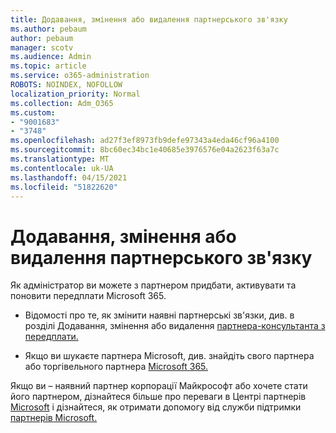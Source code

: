 ```yaml
---
title: Додавання, змінення або видалення партнерського зв'язку
ms.author: pebaum
author: pebaum
manager: scotv
ms.audience: Admin
ms.topic: article
ms.service: o365-administration
ROBOTS: NOINDEX, NOFOLLOW
localization_priority: Normal
ms.collection: Adm_O365
ms.custom:
- "9001683"
- "3748"
ms.openlocfilehash: ad27f3ef8973fb9defe97343a4eda46cf96a4100
ms.sourcegitcommit: 8bc60ec34bc1e40685e3976576e04a2623f63a7c
ms.translationtype: MT
ms.contentlocale: uk-UA
ms.lasthandoff: 04/15/2021
ms.locfileid: "51822620"
---
```

# <a name="add-change-or-remove-a-partner-relationship"></a>Додавання, змінення або видалення партнерського зв'язку

Як адміністратор ви можете з партнером придбати, активувати та поновити передплати Microsoft 365. 

- Відомості про те, як змінити наявні партнерські зв'язки, див. в розділі Додавання, змінення або видалення [партнера-консультанта з передплати.](https://docs.microsoft.com/microsoft-365/admin/misc/add-partner?view=o365-worldwide)

- Якщо ви шукаєте партнера Microsoft, див. знайдіть свого партнера або торгівельного партнера [Microsoft 365.](https://docs.microsoft.com/microsoft-365/admin/manage/find-your-partner-or-reseller?view=o365-worldwide)

Якщо ви – наявний партнер корпорації Майкрософт або хочете стати його партнером, дізнайтеся більше про переваги в Центрі партнерів [Microsoft](https://support.microsoft.com/help/4499930/partner-center-overview) і дізнайтеся, як отримати допомогу від служби підтримки [партнерів Microsoft.](https://aka.ms/partnersupport)
